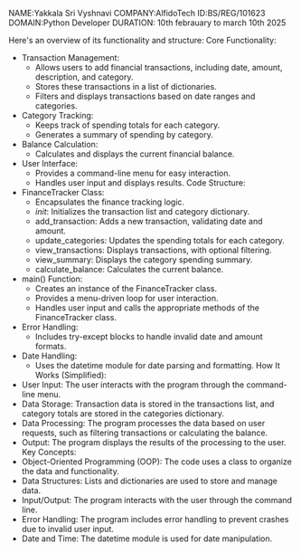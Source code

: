 NAME:Yakkala Sri Vyshnavi
COMPANY:AlfidoTech
ID:BS/REG/101623
DOMAIN:Python Developer
DURATION: 10th febrauary to march 10th 2025

 Here's an overview of its functionality and structure:
Core Functionality:
 * Transaction Management:
   * Allows users to add financial transactions, including date, amount, description, and category.
   * Stores these transactions in a list of dictionaries.
   * Filters and displays transactions based on date ranges and categories.
 * Category Tracking:
   * Keeps track of spending totals for each category.
   * Generates a summary of spending by category.
 * Balance Calculation:
   * Calculates and displays the current financial balance.
 * User Interface:
   * Provides a command-line menu for easy interaction.
   * Handles user input and displays results.
Code Structure:
 * FinanceTracker Class:
   * Encapsulates the finance tracking logic.
   * _init_: Initializes the transaction list and category dictionary.
   * add_transaction: Adds a new transaction, validating date and amount.
   * update_categories: Updates the spending totals for each category.
   * view_transactions: Displays transactions, with optional filtering.
   * view_summary: Displays the category spending summary.
   * calculate_balance: Calculates the current balance.
 * main() Function:
   * Creates an instance of the FinanceTracker class.
   * Provides a menu-driven loop for user interaction.
   * Handles user input and calls the appropriate methods of the FinanceTracker class.
 * Error Handling:
   * Includes try-except blocks to handle invalid date and amount formats.
 * Date Handling:
   * Uses the datetime module for date parsing and formatting.
How It Works (Simplified):
 * User Input: The user interacts with the program through the command-line menu.
 * Data Storage: Transaction data is stored in the transactions list, and category totals are stored in the categories dictionary.
 * Data Processing: The program processes the data based on user requests, such as filtering transactions or calculating the balance.
 * Output: The program displays the results of the processing to the user.
Key Concepts:
 * Object-Oriented Programming (OOP): The code uses a class to organize the data and functionality.
 * Data Structures: Lists and dictionaries are used to store and manage data.
 * Input/Output: The program interacts with the user through the command line.
 * Error Handling: The program includes error handling to prevent crashes due to invalid user input.
 * Date and Time: The datetime module is used for date manipulation.
